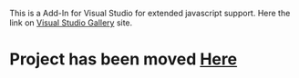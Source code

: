 This is a Add-In for Visual Studio for extended javascript support.
Here the link on [Visual Studio Gallery](http://visualstudiogallery.msdn.microsoft.com/288a2b0f-1357-47b4-8215-1134c36bdf30) site.

# Project has been moved [Here](https://github.com/megaboich/jsparser) #